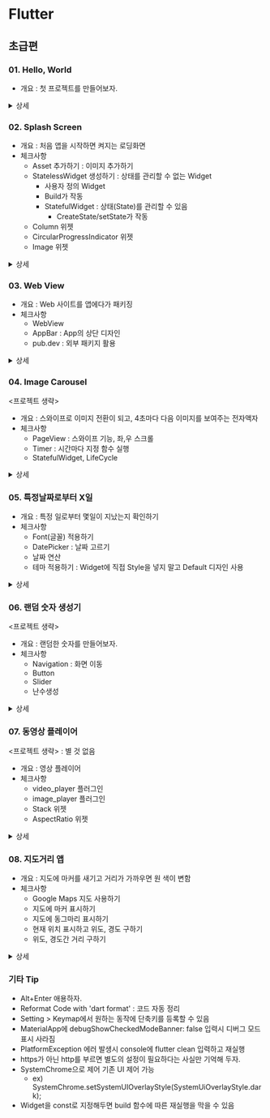 # Flutter

## 초급편

### 01. Hello, World

- 개요 : 첫 프로젝트를 만들어보자.

<details>
<summary>상세</summary>

- Widget Tree : Widget들의 부모, 자식관계를 나타내는 Tree
  - Widget : 클래스의 일종. 불변객체
- 작업공간
  - lib > main.dart
  - MaterialApp > home:Scaffold 의 간단한 구조 만들어보기

</details>

### 02. Splash Screen

- 개요 : 처음 앱을 시작하면 켜지는 로딩화면
- 체크사항
  - Asset 추가하기 : 이미지 추가하기
  - StatelessWidget 생성하기 : 상태를 관리할 수 없는 Widget
    - 사용자 정의 Widget
    - Build가 작동
    - StatefulWidget : 상태(State)를 관리할 수 있음
      - CreateState/setState가 작동
  - Column 위젯
  - CircularProgressIndicator 위젯
  - Image 위젯

<details>
<summary>상세</summary>

1. Asset 추가하기
   1. pubspec.yaml 열기
   2. flutter:에  'assets: - asset/img/' 추가
   3. 우측상단 Pub get 눌러 변경사항 적용
2. StatelessWidget 생성
   1. class 클래스이름 extends StatelessWidget 로 상속
   2. Widget build(BuildContext context)를 무조건 override해야 됨
      - Material에 직접 적은 코드와는 다르게, build 내부의 변경값은 Hotreload 됨
   3. 클래스화 하고 싶은 소스를 복사 붙여넣고 기존 값에서 불러오게 함
3. Column 위젯 사용하기 : 새로로 정렬하는 위젯
   1. Column안에 넣는 것은 child가 아닌 children(배열)
   2. 정렬(Alignment)
      - mainAxisAlignment  : 주축
        - MainAxisAlignment.center등의 Enum으로 설정 : start, end, spaceBetween...
      - CrossAxisAlignment : 크로스 축
        - 주축과는 다르게 구성 children이 차지하는 사이즈만 차지함
          - width : MediaQuery.of(context).size.width(기기 가로 길이)로 늘릴 수 있음
          - start, end 등의 Align도 있고, stretch로 늘린 width에 맞게 늘릴 수도 있음
      - MainAxisSize : 주축이 최대 size를 차지하는 default 크기를 조절할 수 있음
   3. 로딩바 넣기 : 원형 로딩바 예시

      ```Dart
      CircularProgressIndicator(
              color: Colors.white,
            ),
      ```

   4. 배경색에 hex 코드 적용해보기 : [backgroundColor: Color(0xFF84C2EA)]
4. 폴더 나누기
   1. lib에 새로운 폴더 만들기
   2. dart 파일 만들고 옮길 클래스 내용 옮기기
   3. 기존 파일에서 'import:[프로젝트name]/[새로운폴더]/[만든dart파일이름]'
      - 프로젝트name은 pubspec.yaml에서도 확인 가능
      - 사용 위젯에 Alt+Enter로 자동 import도 가능
5. SafeArea와 Container
     - Container : 위젯을 담는 틀
     - SafeArea : 범위 밖으로 삐져나가는 것을 막음.
       - bottom : false 등 여러 parameter 있음
6. Expanded와 Flexible
     - 주의 : Row와 Column 내에서만 사용할 수 있음
     - Expanded : 남아있는 공간을 최대한 채워라
       - Flex : 숫자를 입력(기본값1). Expanded간 비율을 조절할 수 있음
     - Flexible : 지정된 공간을 차지하고 남는 공간을 버림
       - Flex : 숫자를 입력(기본값1). 버리는 공간의 비율을 조절할 수 있음

</details>

### 03. Web View

- 개요 : Web 사이트를 앱에다가 패키징
- 체크사항
  - WebView
  - AppBar : App의 상단 디자인
  - pub.dev : 외부 패키지 활용

<details>
<summary>상세</summary>

1. 프로젝트에 Webview 패키지 추가하기
   1. <https://pub.dev/> 사이트 접속
   2. Webview 검색후 Likes, Pub, Popularity를 참고해서 선택
      - 업로더가 flutter.dev이면 Flutter 제작팀이 올린 공식 오픈소스
   3. 들어간 후 이름을 copy 하고, 프로젝트의 pubspec.yaml의 dependencies에 입력
   4. 사이트로 돌아가 README의 사용법 외에도 필요한 설정 등 확인하여 적용
2. WebView 써보기
   - 사용 속성
     - 주소입력 : initialUrl: 'https://github.com/k-min9/TIL'
     - js활성화 : javascriptMode: JavascriptMode.unrestricted
3. Appbar 추가
   1. Appbar에 backgroundColor, title 등 속성 넣기
   2. actions에 IconButton으로 누르면 home으로 돌아가는 버튼을 만들어보자
4. Controller : WebView를 프로그램적으로 조종해보자
   1. onWebViewCreated event 생성시 controller 설정
   (WebViewController controller) {this.controller = controller;}
   2. 3.2.에서 미리 만든 IconButton 누를때 이 controller을 이용하여 Webview를 제어할 수 있음  
   (controller!.loadUrl(homeUrl);)  

</details>

### 04. Image Carousel

<프로젝트 생략>

- 개요 : 스와이프로 이미지 전환이 되고, 4초마다 다음 이미지를 보여주는 전자액자
- 체크사항
  - PageView : 스와이프 기능, 좌,우 스크롤
  - Timer : 시간마다 지정 함수 실행
  - StatefulWidget, LifeCycle

<details>
<summary>상세</summary>

1. PageView 위젯 사용
   1. asset에 이미지 넣고 pubspec.yaml 등록
   2. Pageview 사용하여 이미지 등록 + BoxFit.cover로 규격 맞추기

      ```Dart
         body: PageView(
         controller: controller,  // PageController 생성시 여기 붙음
         children: [1, 2, 3, 4, 5]
               .map(
               (e) => Image.asset(
                  'asset/img/image_$e.jpeg',
                  fit: BoxFit.cover,
               ),
               )
               .toList(),
            )
      ```

2. Timer 사용하기
   1. dart:async패키지를 불러오고 타이머 선언 : Timer? timer;
   2. timer = Timer.periodic(Duration(seconds: 4), (timer) {원하는 동작}
   3. memoryleak을 막기 위해 dispose 구현

      ```Dart
         @override
         void dispose() {
            if (timer != null) {
               timer!.cancel();  // 타이머 취소로 메모리 확보
            }
            super.dispose();
         }
      ```

3. PageController : Pageview를 위한 전용 Controller를 만들어야 함
   1. Build쪽 Pageview controller에 알아서 붙음

      ```Dart
         @override
         void dispose() {
            controller.dispose();
            if (timer != null) {
               timer!.cancel();  // 타이머 취소로 메모리 확보
            }
            super.dispose();
         }
      ```

   2. 이후 알아서 controller 제어

      ```Dart
         controller.animateToPage(
         nextPage,
         duration: Duration(milliseconds: 400),
         curve: Curves.linear,
         );
      ```

   3. controller도 잊지 않고 dispose에 설정 : controller.dispose();
4. DateTime 및 Duration
   - DateTime : 날짜
   - Duration : 기간

</details>

### 05. 특정날짜로부터 X일

- 개요 : 특정 일로부터 몇일이 지났는지 확인하기
- 체크사항
  - Font(글꼴) 적용하기
  - DatePicker : 날짜 고르기
  - 날짜 연산
  - 테마 적용하기 : Widget에 직접 Style을 넣지 말고 Default 디자인 사용

<details>
<summary>상세</summary>

1. 폰트-Asset
   1. 폰트 고르기 : Google Font에서 무료 Font 많음
   2. 폰트 asset>font에 넣고, pubspec.yaml에 등록

      ```Yaml
      fonts:
         - family: parisienne
            fonts:
            - asset: asset/font/Parisienne-Regular.ttf

         - family: sunflower
            fonts:
            - asset: asset/font/Sunflower-Light.ttf
            - asset: asset/font/Sunflower-Medium.ttf
               weight: 500 # 글꼴 두께
            - asset: asset/font/Sunflower-Bold.ttf
               weight: 700
      ```

   3. Text내에 text:TextStyle 설정
2. DatePicker 사용하기
   1. cupertino.dart 패키지 부르기 : IOS틱한 디자인 지원
   2. onPress 이벤트에 showCupertinoDialog 함수를 사용
      1. 이때 barrierDismissible: true 설정시 밖 화면 클릭으로 창 닫힘
   3. CupertinoDatePicker에 적절한 입력  
   (mode: CupertinoDatePickerMode.date, onDateTimeChanged:...)  
   4. onDateTimeChanged: (DateTime date){} 함수에 date 갱신
3. 테마 적용하기 : 글꼴을 분류해서 적용해보자
   1. main.dart에 theme:ThemeData()를 넣자.
   2. 자유롭게 이름을 짓고, build쪽에 final theme = Theme.of(context);
   3. 기존 style에서 style: textTheme.headline1 이런식으로 사용

</details>

### 06. 랜덤 숫자 생성기

<프로젝트 생략>

- 개요 : 랜덤한 숫자를 만들어보자.
- 체크사항
  - Navigation : 화면 이동
  - Button
  - Slider
  - 난수생성

<details>
<summary>상세</summary>

1. 난수 생성
   1. math 라이브러리 import
   2. 코드 작성

      ```Dart
      final rand = Random();

      final Set<int> newNumbers = {};

      // 중복 없이
      while (newNumbers.length != 3) {
         final number = rand.nextInt(maxNumber);

         newNumbers.add(number);
      }

      setState(() {
         randomNumbers = newNumbers.toList();
      });
      ```

2. Navigation으로 화면 이동
   1. Navigator.of(context).push() : route 스택에 이동할 곳을 넣음

      ```Dart
      // pop시 parameter을 돌려 받는 값
      final int? result = await Navigator.of(context).push<int>(
         MaterialPageRoute(
         builder: (BuildContext context) {
            return SettingsScreen(
               maxNumber: maxNumber,
               );
            },
         ),
      );
      ```

   2. Navigator.of(context).pop(전달 param) : route 스택에서 현 위치를 뺌 = 뒤로가기
3. Slider : SliderWidget 사용

      ```Dart
      Slider(
            value: maxNumber,
            min: 1000,
            max: 100000,
            onChanged: (double val) {
               setState(() {
                  maxNumber = val;
               })
            },
         ),
      ```

</details>

### 07. 동영상 플레이어

<프로젝트 생략> : 별 것 없음

- 개요 : 영상 플레이어
- 체크사항
  - video_player 플러그인
  - image_player 플러그인
  - Stack 위젯
  - AspectRatio 위젯

<details>
<summary>상세</summary>

1. 권한 부여
   1. IOS : ios>Runner>info.plist에 권한 및 description 추가
   2. android : 인터넷 Permission 필요 (http 영상 사용할때와 비슷)
2. imagePicker : Xfile 형태의 파일을 받아서 사용

</details>

### 08. 지도거리 앱

- 개요 : 지도에 마커를 새기고 거리가 가까우면 원 색이 변함
- 체크사항
  - Google Maps 지도 사용하기
  - 지도에 마커 표시하기
  - 지도에 동그마리 표시하기
  - 현재 위치 표시하고 위도, 경도 구하기
  - 위도, 경도간 거리 구하기

<details>
<summary>상세</summary>

1. 사용할 플러그인
   1. google_maps_flutter : 공식 구글 맵 아웃소스
   2. geolocator : 현재 위치 계산
      1. 권한 설정하기 : 정밀한 위치, 백그라운드 실행
2. 구글맵 API 키 받기
   1. google_map_flutter 링크 타고 가서 Get Started
   2. 기타 Google 제품 > Google Maps Platform
   3. 사용설정 API에서 Maps SDK for iOS와 Android 확인
   4. API 키는 사용자 인증정보에서 확인 가능
   5. 이후 pub.dev의 설명서 대로 세팅
3. 앱 권한 관리하기
   1. 위치 권한 관련 함수 제작

      ```Dart
      Future<String> checkPermission() async {
         final isLocationEnabled = await Geolocator.isLocationServiceEnabled();

         if (!isLocationEnabled) {
            return '위치 서비스를 활성화 해주세요.';
         }

         LocationPermission checkedPermission = await Geolocator.checkPermission();

         if (checkedPermission == LocationPermission.denied) {
            checkedPermission = await Geolocator.requestPermission();

            if (checkedPermission == LocationPermission.denied) {
            return '위치 권한을 허가해주세요.';
            }
         }

         // 영원히 앱에서 요청을 허가할 수 없음. 직접 세팅에서 해야 함
         if (checkedPermission == LocationPermission.deniedForever) {
            return '앱의 위치 권한을 세팅에서 허가해주세요.';
         }

         return '위치 권한이 허가 되었습니다.';
      }
      ```

   2. FutureBuilder 위젯을 사용.  
   future에 함수를 등록하고, 위 함수의 return이 해당 위젯 빌더의 snapshot에 담김
   3. future가 변경될때마다 build가 실행되므로 해당 내용을 반영
4. 지도 설정
   1. Circle을 이용해서 중심으로부터 일정 거리를 가지는 원 표시
   2. 타겟의 위치를 표시해 줄 Marker를 만들기
5. StreamBuilder를 이용해 지도에서의 위치 변경을 반영함
   1. stream이 변경시 아래의 builder가 실행되고 snapshot에 stream값이 담김
6. MapController을 만들어 이벤트 제어
   1. 최상단에 구글 맵 컨트롤러 생성
   2. 구글 맵 생성시 state로 저장하는 함수 생성
   3. 렌더링하는 쪽에서 onMapCreated: [함수이름]으로 함수 호출
   4. 렌더링되는 StatelessWidget쪽에서 맵 변수로 받음

</details>

### 기타 Tip

- Alt+Enter 애용하자.
- Reformat Code with 'dart format' : 코드 자동 정리
- Setting > Keymap에서 원하는 동작에 단축키를 등록할 수 있음
- MaterialApp에 debugShowCheckedModeBanner: false 입력시 디버그 모드 표시 사라짐
- PlatformException 에러 발생시 console에 flutter clean 입력하고 재실행
- https가 아닌 http를 부르면 별도의 설정이 필요하다는 사실만 기억해 두자.
- SystemChrome으로 제어 기존 UI 제어 가능  
  - ex) SystemChrome.setSystemUIOverlayStyle(SystemUiOverlayStyle.dark);
- Widget을 const로 지정해두면 build 함수에 따른 재실행을 막을 수 있음
